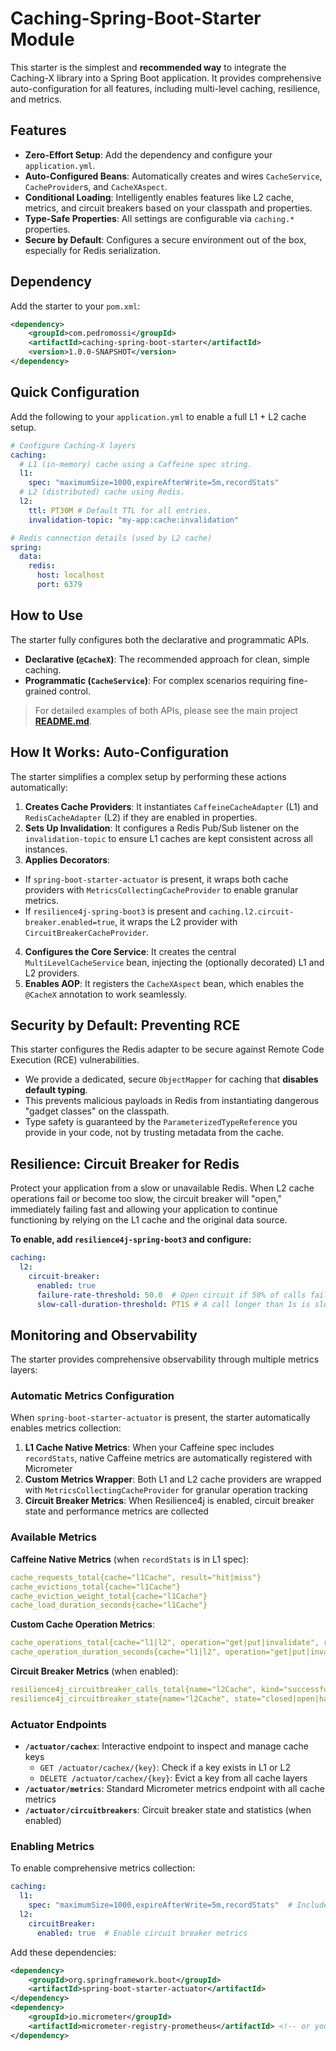# Caching-Spring-Boot-Starter Module

This starter is the simplest and **recommended way** to integrate the Caching-X library into a Spring Boot application. It provides comprehensive auto-configuration for all features, including multi-level caching, resilience, and metrics.

## Features

-   **Zero-Effort Setup**: Add the dependency and configure your `application.yml`.
-   **Auto-Configured Beans**: Automatically creates and wires `CacheService`, `CacheProvider`s, and `CacheXAspect`.
-   **Conditional Loading**: Intelligently enables features like L2 cache, metrics, and circuit breakers based on your classpath and properties.
-   **Type-Safe Properties**: All settings are configurable via `caching.*` properties.
-   **Secure by Default**: Configures a secure environment out of the box, especially for Redis serialization.

## Dependency

Add the starter to your `pom.xml`:

```xml
<dependency>
    <groupId>com.pedromossi</groupId>
    <artifactId>caching-spring-boot-starter</artifactId>
    <version>1.0.0-SNAPSHOT</version>
</dependency>
```

## Quick Configuration

Add the following to your `application.yml` to enable a full L1 + L2 cache setup.

```yaml
# Configure Caching-X layers
caching:
  # L1 (in-memory) cache using a Caffeine spec string.
  l1:
    spec: "maximumSize=1000,expireAfterWrite=5m,recordStats"
  # L2 (distributed) cache using Redis.
  l2:
    ttl: PT30M # Default TTL for all entries.
    invalidation-topic: "my-app:cache:invalidation"

# Redis connection details (used by L2 cache)
spring:
  data:
    redis:
      host: localhost
      port: 6379
```

## How to Use

The starter fully configures both the declarative and programmatic APIs.

-   **Declarative (`@CacheX`)**: The recommended approach for clean, simple caching.
-   **Programmatic (`CacheService`)**: For complex scenarios requiring fine-grained control.

> For detailed examples of both APIs, please see the main project **[README.md](../README.md#quick-start-in-3-steps)**.

## How It Works: Auto-Configuration

The starter simplifies a complex setup by performing these actions automatically:

1.  **Creates Cache Providers**: It instantiates `CaffeineCacheAdapter` (L1) and `RedisCacheAdapter` (L2) if they are enabled in properties.
2.  **Sets Up Invalidation**: It configures a Redis Pub/Sub listener on the `invalidation-topic` to ensure L1 caches are kept consistent across all instances.
3.  **Applies Decorators**:
  -   If `spring-boot-starter-actuator` is present, it wraps both cache providers with `MetricsCollectingCacheProvider` to enable granular metrics.
  -   If `resilience4j-spring-boot3` is present and `caching.l2.circuit-breaker.enabled=true`, it wraps the L2 provider with `CircuitBreakerCacheProvider`.
4.  **Configures the Core Service**: It creates the central `MultiLevelCacheService` bean, injecting the (optionally decorated) L1 and L2 providers.
5.  **Enables AOP**: It registers the `CacheXAspect` bean, which enables the `@CacheX` annotation to work seamlessly.

## Security by Default: Preventing RCE

This starter configures the Redis adapter to be secure against Remote Code Execution (RCE) vulnerabilities.

-   We provide a dedicated, secure `ObjectMapper` for caching that **disables default typing**.
-   This prevents malicious payloads in Redis from instantiating dangerous "gadget classes" on the classpath.
-   Type safety is guaranteed by the `ParameterizedTypeReference` you provide in your code, not by trusting metadata from the cache.

## Resilience: Circuit Breaker for Redis

Protect your application from a slow or unavailable Redis. When L2 cache operations fail or become too slow, the circuit breaker will "open," immediately failing fast and allowing your application to continue functioning by relying on the L1 cache and the original data source.

**To enable, add `resilience4j-spring-boot3` and configure:**

```yaml
caching:
  l2:
    circuit-breaker:
      enabled: true
      failure-rate-threshold: 50.0  # Open circuit if 50% of calls fail.
      slow-call-duration-threshold: PT1S # A call longer than 1s is slow.
```

## Monitoring and Observability

The starter provides comprehensive observability through multiple metrics layers:

### Automatic Metrics Configuration

When `spring-boot-starter-actuator` is present, the starter automatically enables metrics collection:

1. **L1 Cache Native Metrics**: When your Caffeine spec includes `recordStats`, native Caffeine metrics are automatically registered with Micrometer
2. **Custom Metrics Wrapper**: Both L1 and L2 cache providers are wrapped with `MetricsCollectingCacheProvider` for granular operation tracking
3. **Circuit Breaker Metrics**: When Resilience4j is enabled, circuit breaker state and performance metrics are collected

### Available Metrics

**Caffeine Native Metrics** (when `recordStats` is in L1 spec):
```yaml
cache_requests_total{cache="l1Cache", result="hit|miss"}
cache_evictions_total{cache="l1Cache"}
cache_eviction_weight_total{cache="l1Cache"}
cache_load_duration_seconds{cache="l1Cache"}
```

**Custom Cache Operation Metrics**:
```yaml
cache_operations_total{cache="l1|l2", operation="get|put|invalidate", result="hit|miss|error"}
cache_operation_duration_seconds{cache="l1|l2", operation="get|put|invalidate"}
```

**Circuit Breaker Metrics** (when enabled):
```yaml
resilience4j_circuitbreaker_calls_total{name="l2Cache", kind="successful|failed|ignored"}
resilience4j_circuitbreaker_state{name="l2Cache", state="closed|open|half_open"}
```

### Actuator Endpoints

- **`/actuator/cachex`**: Interactive endpoint to inspect and manage cache keys
  - `GET /actuator/cachex/{key}`: Check if a key exists in L1 or L2
  - `DELETE /actuator/cachex/{key}`: Evict a key from all cache layers
- **`/actuator/metrics`**: Standard Micrometer metrics endpoint with all cache metrics
- **`/actuator/circuitbreakers`**: Circuit breaker state and statistics (when enabled)

### Enabling Metrics

To enable comprehensive metrics collection:

```yaml
caching:
  l1:
    spec: "maximumSize=1000,expireAfterWrite=5m,recordStats"  # Include recordStats for native metrics
  l2:
    circuitBreaker:
      enabled: true  # Enable circuit breaker metrics
```

Add these dependencies:
```xml
<dependency>
    <groupId>org.springframework.boot</groupId>
    <artifactId>spring-boot-starter-actuator</artifactId>
</dependency>
<dependency>
    <groupId>io.micrometer</groupId>
    <artifactId>micrometer-registry-prometheus</artifactId> <!-- or your preferred registry -->
</dependency>
```
